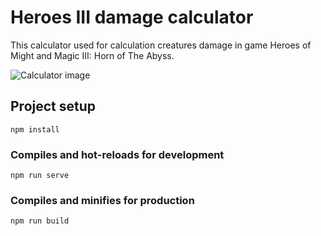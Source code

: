 # Heroes III damage calculator

This calculator used for calculation creatures damage in game Heroes of Might and Magic III: Horn of The Abyss.

![Calculator image](https://i.imgur.com/wISaRFn.png)

## Project setup
```
npm install
```

### Compiles and hot-reloads for development
```
npm run serve
```

### Compiles and minifies for production
```
npm run build
```
